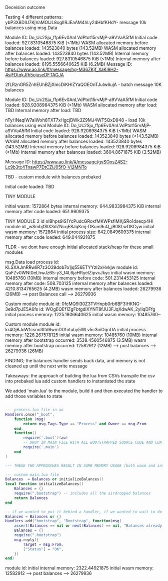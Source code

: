 Deceision outcome

Testing 4 different patterns:
ybP3X8DIU7KjVaMOlJL8ogIIRJEaAM4hLy24HbfKHdY- message 10k balances using msg.Data

Module ID: Do_Uc2Sju_ffp6Ev0AnLVdPtot15rvMjP-a9VVaA5fM
Initial code loaded: 927.8310546875 KiB (<1Mb)
WASM allocated memory before balances loaded: 143523840 bytes (143.52MB)
WASM allocated memory after balances loaded: 143523840 bytes (143.52MB)
Internal memory before balances loaded: 927.8310546875 KiB (<1Mb)
Internal memory after balances loaded: 6195.5556640625 KiB (6.2MB)
Message ID: https://www.ao.link/#/message/hg-M36ZKjf_XaKi9H2-4sjFDtqkJfh5ojuseDFTAGJA

2fLRznGR5ZnhEUhBZjXmcDiKHlZYaQOEOnTJuIw6ujA - batch message 10K balances

Module ID: Do_Uc2Sju_ffp6Ev0AnLVdPtot15rvMjP-a9VVaA5fM
Initial code loaded: 928.9208984375 KiB (<1Mb)
WASM allocated memory after load: TBD
Internal memory after load: TBD

nTyHNeqlW7aIWxh8TXT7xHgcjBWk3Z9MJ4WT5QxD948 - load 10k balances using eval
Module ID: Do_Uc2Sju_ffp6Ev0AnLVdPtot15rvMjP-a9VVaA5fM
Initial code loaded: 928.9208984375 KiB (<1Mb)
WASM allocated memory before balances loaded: 143523840 bytes (<143.52MB)
WASM allocated memory after balances loaded: 143523840 bytes (143.52MB)
Internal memory before balances loaded: 928.9208984375 KiB (<1Mb)
Internal memory after balances loaded: 3604.8671875 KiB (3.52MB)

Message ID: https://www.ao.link/#/message/gvSOosZ4S2-Lc9b3tc4TnawP7DtCZlJ05fO-Vj2MNTo

TBD - custom module with balances prebaked

Initial code loaded: TBD

TINY MODULE

initial wasm: 1572864 bytes
internal memory: 644.9833984375 KiB
internal memory after code loaded: 651.9609375

TINY MODULE 2
id oIBhps9lS1YcPudcGRoxfMKWPsfiMXjSRo1dsecp4HI
module id \_wSmbjfSlX3dZNcqE8JqKmj-DKum9uQ_jB08LwOKCyw
initial wasm memory: 1572864
initial process size: 642.0849609375
internal memory after code loaded: 649.044921875

TLDR - we dont have enough initial allocated stack/heap for these small modules

msg.Data load
process id: KLSXAJmRRwliR7z3O39dob7o1jq556ETYYzl2xHvkjw
module id: QaFZv0WNt0eLhwJz65-y3_f4L6jaHftyelZipvcJkyc
initial wasm memory: 10485760 (10MB)
internal memory before code: 501.2314453125
internal memory after code: 508.703125
internal memory after balances loaded: 4210.8134765625 (4.2MB)
wasm memory after balances loaded: 26279936 (26MB) --> post Balances call --> 26279936

Custom module
module id: 0fcMQ9l30Z3TVHnpb0rb6BF3lHKNG-3e9d7pJE5A6fs
id: WOgEQEf1ZgFbtgdlXYNT8fJU3FJqXdwAK_2yIiqDFfg
initial process memory: 1225.1806640625
initial wasm memory: 10485760~

Custom module
module id: kr4OjBJoW1csoo3Ifd6wmDDfntuby5WLv5c3niOqoUA
initial process memory: 1226.267578125
initial wasm memory: 10485760 (10MB)
internal memory after bootstrap occurred: 3538.4560546875 (3.5MB)
wasm memory after bootstrap occurred: 12582912 (12MB) --> post balances --> 26279936 (26MB)

FINDING; the balances handler sends back data, and memory is not cleaned up until the next write message

Takeaways:
the approach of building the lua from CSVs
transpile the csv into prebaked lua
add custom handlers to instantiated the state

We added 'main.lua' to the module, build it and then executed the handler to add those variables to state

```lua

--- process.lua file in ao
Handlers.once("_boot",
    function (msg)
        return msg.Tags.Type == "Process" and Owner == msg.From
    end,
    function()
        require('.boot')(ao)
        -- DROP IN MAIN FILE WITH ALL BOOTSTRAPPED SOURCE CODE AND LUA STATE FILES
        require('.main')
    end
)

--- THESE TWO APPROACHES RESULT IN SAME MEMORY USAGE (both wasm and internal memory)

--- custom main.lua file
Balances  = Balances or initializeBalances()
local function initializeBalances()
    Balances = {}
    require(".bootstrap") -- includes all the airdropped balances
    return Balances
end

-- if we wanted to put it behind a handler, if we wanted to wait to do this post process creation
Balances = Balances or {}
Handlers.add("bootstrap", "Bootstrap", function(msg)
    assert(Balances == nil or next(Balances) == nil, "Balances already initialized")
    Balances = {}
    require(".bootstrap")
    msg.reply({
        Target = msg.From,
        ["Status"] = "OK",
    })
end)
```

module id:
initial internal memory: 2322.44921875
initial wasm memory: 12582912 --> post balances --> 26279936
